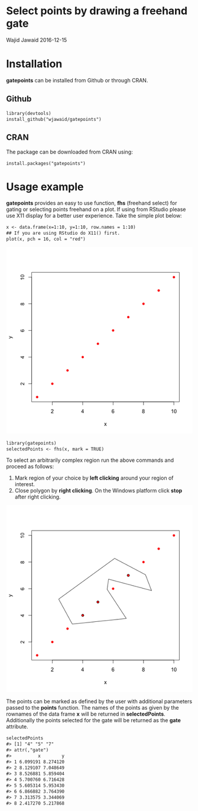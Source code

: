 Select points by drawing a freehand gate
================
Wajid Jawaid
2016-12-15

<!-- README.md is generated from README.Rmd. Please edit that file -->


Installation
============

**gatepoints** can be installed from Github or through CRAN.

Github
------

``` {.r}
library(devtools)
install_github("wjawaid/gatepoints")
```

CRAN
----

The package can be downloaded from CRAN using:

``` {.r}
install.packages("gatepoints")
```

Usage example
=============

**gatepoints** provides an easy to use function, **fhs** (freehand select) for gating or selecting points freehand on a plot. If using from RStudio please use X11 display for a better user experience. Take the simple plot below:

``` {.r}
x <- data.frame(x=1:10, y=1:10, row.names = 1:10)
## If you are using RStudio do X11() first.
plot(x, pch = 16, col = "red")
```

![Simple plot.](README-simpleplot-1.png)

``` {.r}
library(gatepoints)
selectedPoints <- fhs(x, mark = TRUE)
```

To select an arbitrarily complex region run the above commands and proceed as follows:

1.  Mark region of your choice by **left clicking** around your region of interest.
2.  Close polygon by **right clicking**. On the Windows platform click **stop** after right clicking.

![Selected points](README-gatedplot-1.png)

The points can be marked as defined by the user with additional parameters passed to the **points** function. The names of the points as given by the rownames of the data frame **x** will be returned in **selectedPoints**. Additionally the points selected for the gate will be returned as the **gate** attribute.

``` {.r}
selectedPoints
#> [1] "4" "5" "7"
#> attr(,"gate")
#>          x        y
#> 1 6.099191 8.274120
#> 2 8.129107 7.048649
#> 3 8.526881 5.859404
#> 4 5.700760 6.716428
#> 5 5.605314 5.953430
#> 6 6.866882 3.764390
#> 7 3.313575 3.344069
#> 8 2.417270 5.217868
```
